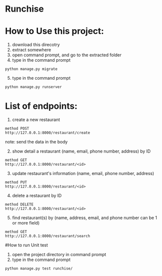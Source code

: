 # Runchise

# How to Use this project:
1. download this direcotry
2. extract somewhere
3. open command prompt, and go to the extracted folder
4. type in the command prompt
```
python manage.py migrate
```
5. type in the command prompt
```
python manage.py runserver
```

# List of endpoints:
1. create a new restaurant
```
method POST
http://127.0.0.1:8000/restaurant/create
```
note: send the data in the body

2. show detail a restaurant (name, email, phone number, address) by ID
```
method GET
http://127.0.0.1:8000/restaurant/<id>
```

3. update restaurant's information (name, email, phone number, address)
```
method PUT
http://127.0.0.1:8000/restaurant/<id>
```

4. delete a restaurant by ID
```
method DELETE
http://127.0.0.1:8000/restaurant/<id>
```

5. find restaurant(s) by (name, address, email, and phone number can be 1 or more
field)
```
method GET
http://127.0.0.1:8000/restaurant/search
```

#How to run Unit test
1. open the project directory in command prompt
2. type in the command prompt
```
python manage.py test runchise/
```
